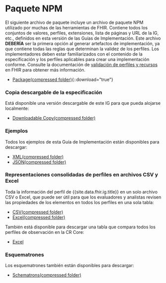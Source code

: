 # Paquete NPM

El siguiente archivo de paquete incluye un archivo de paquete NPM utilizado por muchas de las herramientas de FHIR. Contiene todos los conjuntos de valores, perfiles, extensiones, lista de páginas y URL de la IG, etc., definidos en esta versión de las Guías de Implementación. Este archivo **DEBERÍA** ser la primera opción al generar artefactos de implementación, ya que contiene todas las reglas que determinan la validez de los perfiles. Los implementadores deben estar familiarizados con el contenido de la especificación y los perfiles aplicables para crear una implementación conforme. Consulte la documentación de [validación de perfiles y recursos](https://hl7.org/fhir/R5/validation.html) en FHIR para obtener más información.

- [Package(compressed folder)](package.tgz){::download="true"}

### Copia descargable de la especificación
Está disponible una versión descargable de este IG para que pueda alojarse localmente:

- [Downloadable Copy(compressed folder)](full-ig.zip)

### Ejemplos
Todos los ejemplos de esta Guía de Implementación están disponibles para descargar:

- [XML(compressed folder)](examples.xml.zip)
- [JSON(compressed folder)](examples.json.zip)

### Representaciones consolidadas de perfiles en archivos CSV y Excel
Toda la información del perfil de {{site.data.fhir.ig.title}} en un solo archivo CSV o Excel, que puede ser útil para que los evaluadores y analistas revisen las propiedades de los elementos en todos los perfiles en una sola tabla:

- [CSV(compressed folder)](csvs.zip)
- [Excel(compressed folder)](excels.zip)

También está disponible para descargar una tabla que compara todos los perfiles de observación en la CR Core:

- [Excel](observations-summary.xlsx)

### Esquematrones
Los esquematrones también están disponibles para descargar:

- [Schematrons(compressed folder)](schematrons.zip)

<!-- ### Detalles de la guía de implementación
El siguiente enlace al recurso [ImplementationGuide](https://hl7.org/fhir/R5/implementationguide.html) define los detalles técnicos de esta publicación, incluidas las dependencias y los parámetros de publicación: -->

